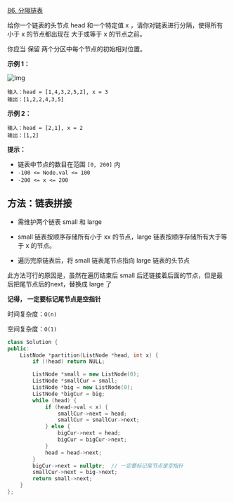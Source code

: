 [86. 分隔链表](https://leetcode-cn.com/problems/partition-list/)

给你一个链表的头节点 head 和一个特定值 x ，请你对链表进行分隔，使得所有 小于 x 的节点都出现在 大于或等于 x 的节点之前。

你应当 保留 两个分区中每个节点的初始相对位置。

**示例 1：**

![img](https://assets.leetcode.com/uploads/2021/01/04/partition.jpg)

```
输入：head = [1,4,3,2,5,2], x = 3
输出：[1,2,2,4,3,5]
```

**示例 2：**

```
输入：head = [2,1], x = 2
输出：[1,2]
```

**提示：**

- 链表中节点的数目在范围 `[0, 200]` 内
- `-100 <= Node.val <= 100`
- `-200 <= x <= 200`

## 方法：链表拼接

- 需维护两个链表 small 和 large

- small 链表按顺序存储所有小于 xx 的节点，large 链表按顺序存储所有大于等于 x 的节点。

- 遍历完原链表后，将 small 链表尾节点指向 large 链表的头节点

此方法可行的原因是，虽然在遍历结束后 small 后还链接着后面的节点，但是最后把尾节点后的next，替换成 large 了

**记得， 一定要标记尾节点是空指针**

时间复杂度：`O(n)`

空间复杂度：`O(1)`

```c++
class Solution {
public:
    ListNode *partition(ListNode *head, int x) {
        if (!head) return NULL;

        ListNode *small = new ListNode(0);
        ListNode *smallCur = small;
        ListNode *big = new ListNode(0);
        ListNode *bigCur = big;
        while (head) {
            if (head->val < x) {
                smallCur->next = head;
                smallCur = smallCur->next;
            } else {
                bigCur->next = head;
                bigCur = bigCur->next;
            }
            head = head->next;
        }
        bigCur->next = nullptr;  // 一定要标记尾节点是空指针
        smallCur->next = big->next;
        return small->next;
    }
};
```

